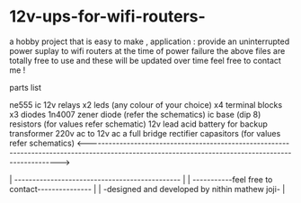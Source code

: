 # 12v-ups-for-wifi-routers-
a hobby project that is easy to make , application : provide an uninterrupted power suplay to wifi routers at the time of power failure 
the above files are totally free to use and these will be updated over time feel free to contact me !

parts list

ne555 ic
12v relays x2
leds (any colour of your choice) x4
terminal blocks x3
diodes 1n4007
zener diode (refer the schematics)
ic base (dip 8)
resistors (for values refer schematic)
12v lead acid battery for backup 
transformer 220v ac to 12v ac 
a full bridge rectifier 
capasitors (for values refer schematics)
<---------------------------------------------------------------------------------------------------------------------------------------------------->


| ---------------------------------------------- |
| -----------feel free to contact--------------- |
| -designed and developed by nithin mathew joji- |

